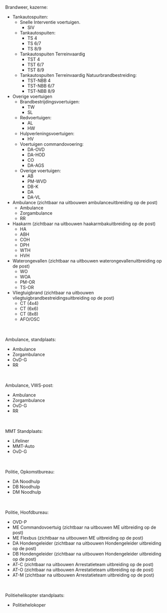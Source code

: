 Brandweer, kazerne:<br/>

- Tankautospuiten:
    - Snelle Interventie voertuigen.
        - SIV
    - Tankautospuiten:
        - TS 4
        - TS 6/7
        - TS 8/9
    - Tankautospuiten Terreinvaardig
       - TST 4
       - TST 6/7
       - TST 8/9
    - Tankautospuiten Terreinvaardig Natuurbrandbestreiding:
        - TST-NBB 4
        - TST-NBB 6/7
        - TST-NBB 8/9
- Overige voertuigen
    - Brandbestrijdingsvoertuigen:
        - TW
        - SL
    - Redvoertuigen:
        - AL
        - HW
    - Hulpverleningsvoertuigen:
        - HV
    - Voertuigen commandovoering:
        - DA-OVD
        - DA-HOD
        - CO
        - DA-AGS
    - Overige voertuigen:
        - AB
        - PM-WVD
        - DB-K
        - DA
        - DA-VL
- Ambulance (zichtbaar na uitbouwen ambulanceuitbreiding op de post)
    - Ambulance
    - Zorgambulance
    - RR
- Haakarm (zichtbaar na uitbouwen haakarmbakuitbreiding op de post)
    - HA
    - ABH
    - COH
    - DPH
    - WTH
    - HVH
- Waterongevallen (zichtbaar na uitbouwen waterongevallenuitbreiding op de post)
    - WO
    - WOA
    - PM-OR
    - TS-OR
- Vliegtuigbrand (zichtbaar na uitbouwen vliegtuigbrandbestreidingsuitbreiding op de post)
    - CT (4x4)
    - CT (6x6)
    - CT (8x8)
    - AFO/OSC

<br/><br/>
Ambulance, standplaats:<br/>

- Ambulance
- Zorgambulance
- OvD-G
- RR

<br/><br/>
Ambulance, VWS-post:<br/>

- Ambulance
- Zorgambulance
- OvD-G
- RR

<br/><br/>
MMT Standplaats:<br/>

- Lifeliner
- MMT-Auto
- OvD-G

<br/><br/>
Politie, Opkomstbureau: <br/>

- DA Noodhulp
- DB Noodhulp
- DM Noodhulp

<br/><br/>
Politie, Hoofdbureau:<br/>

- OVD-P
- ME Commandovoertuig (zichtbaar na uitbouwen ME uitbreiding op de post)
- ME Flexbus (zichtbaar na uitbouwen ME uitbreiding op de post)
- DA Hondengeleider (zichtbaar na uitbouwen Hondengeleider uitbreiding op de post)
- DB Hondengeleider (zichtbaar na uitbouwen Hondengeleider uitbreiding op de post)
- AT-C (zichtbaar na uitbouwen Arrestatieteam uitbreiding op de post)
- AT-O (zichtbaar na uitbouwen Arrestatieteam uitbreiding op de post)
- AT-M (zichtbaar na uitbouwen Arrestatieteam uitbreiding op de post)

<br/><br/>
Politiehelikopter standplaats:<br/>

- Politiehelokoper
